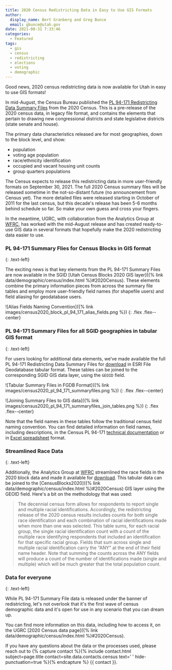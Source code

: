 ```yaml
---
title: 2020 Census Redistricting Data in Easy to Use GIS Formats
author:
  display_name: Bert Granberg and Greg Bunce
  email: gbunce@utah.gov
date: 2021-08-31 7:33:46
categories:
  - Featured
tags:
  - gis
  - census
  - redistricting
  - elections
  - voting
  - demographic
---
```


Good news, 2020 census redistricting data is now available for Utah in easy to use GIS formats!

In mid-August, the Census Bureau published the [PL 94-171 Redistricting Data Summary Files](https://www.census.gov/programs-surveys/decennial-census/about/rdo/summary-files.html) from the 2020 Census. This is a pre-release of the 2020 census data, in legacy file format, and contains the elements that pertain to drawing new congressional districts and state legislative districts (state senate and house).
 
The primary data characteristics released are for most geographies, down to the block level, and show:
- population
- voting age population
- race/ethnicity identification
- occupied and vacant housing unit counts
- group quarters populations
 
The Census expects to release this redistricting data in more user-friendly formats on September 30, 2021. The full 2020 Census summary files will be released sometime in the not-so-distant future (no announcement from Census yet). The more detailed files were released starting in October of 2011 for the last census, but this decade's release has been 5-6 months behind schedule so far. So make your own guess and cross your fingers.

In the meantime, UGRC, with collaboration from the Analytics Group at [WFRC](https://wfrc.org/), has worked with the mid-August release and has created ready-to-use GIS data in several formats that hopefully make the 2020 redistricting data easier to use. 

###  PL 94-171 Summary Flies for Census Blocks in GIS format
{: .text-left}

The exciting news is that key elements from the PL 94-171 Summary Files are now available in the SGID [Utah Census Blocks 2020 GIS layer]({% link data/demographic/census/index.html %}#2020Census). These elements combine the primary information pieces from across the summary file tables and employ more user-friendly field names (for shapefile users) and field aliasing for geodatabase users.
 
![Alias Fields Naming Convention]({% link images/census2020_block_pl_94_171_alias_fields.png %}) 
{: .flex .flex--center}

### PL 94-171 Summary Files for all SGID geographies in tabular GIS format
{: .text-left}

For users looking for additional data elements, we’ve made available the full PL 94-171 Redistricting Data Summary Files for [download](https://drive.google.com/uc?id=1p8-tWujKXXlH-VjFDLkRJ06VB207_Rmx&export=download) in ESRI File Geodatabase tabular format. These tables can be joined to the corresponding SGID GIS data layer, using the `GEOID` field.

![Tabular Summary Files in FGDB Format]({% link images/census2020_pl_94_171_summaryfiles.png %}) 
{: .flex .flex--center}

![Joining Summary Files to GIS data]({% link images/census2020_pl_94_171_summaryfiles_join_tables.png %}) 
{: .flex .flex--center}

Note that the field names in these tables follow the traditional census field naming convention. You can find detailed information on field names, including descriptions, in the Census PL 94-171 [technical documentation](https://www2.census.gov/programs-surveys/decennial/2020/technical-documentation/complete-tech-docs/summary-file/2020Census_PL94_171Redistricting_StatesTechDoc_English.pdf) or in [Excel spreadsheet](https://www2.census.gov/programs-surveys/decennial/rdo/about/2020-census-program/Phase3/SupportMaterials/2020_PLSummaryFile_FieldNames.xlsx) format.

### Streamlined Race Data
{: .text-left}

Additionally, the Analytics Group at [WFRC](https://wfrc.org/) streamlined the race fields in the 2020 block data and made it available for [download](https://drive.google.com/uc?id=1sv6pAi-fn6UPbMHJ2BZzIM9ApBRAZLVP&export=download). This tabular data can be joined to the [CensusBlocks2020]({% link data/demographic/census/index.html %}#2020Census) GIS layer using the GEOID field. Here's a bit on the methodology that was used:

> The decennial census form allows for respondents to report single and multiple racial identifications. Accordingly, the redistricting release of the 2020 census results includes counts for both single race identification and each combination of racial identifications made when more than one was selected. This table sums, for each racial group, the single racial identification count with a count of the multiple race identifying respondents that included an identification for that specific racial group. Fields that sum across single and multiple racial identification carry the "ANY" at the end of their field name header. Note that summing the counts across the ANY fields will produce a count of the number of identifications made (single and multiple) which will be much greater that the total population count.

### Data for everyone
{: .text-left}

While PL 94-171 Summary File data is released under the banner of redistricting, let's not overlook that it's the first wave of census demographic data and it's open for use in any scenario that you can dream up.  

You can find more information on this data, including how to access it, on the UGRC [2020 Census data page]({% link data/demographic/census/index.html %}#2020Census). 

If you have any questions about the data or the processes used, please reach out to {% capture contact %}{% include contact.html subject=page.title contact=site.data.contacts.census text=' ' hide-punctuation=true %}{% endcapture %}
{{ contact }}.
